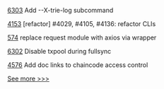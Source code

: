 
[6303](https://github.com/hyperledger/besu/pull/6303) Add --X-trie-log subcommand

[4153](https://github.com/hyperledger/iroha/pull/4153) [refactor] #4029, #4105, #4136: refactor CLIs

[574](https://github.com/hyperledger-labs/fabric-operations-console/pull/574) replace request module with axios via wrapper

[6302](https://github.com/hyperledger/besu/pull/6302) Disable txpool during fullsync

[4576](https://github.com/hyperledger/fabric/pull/4576) Add doc links to chaincode access control


[See more >>>](https://start-here.hyperledger.org/pull-requests)
